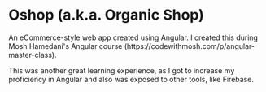 # Oshop (a.k.a. Organic Shop)

<p>An eCommerce-style web app created using Angular.  I created this during Mosh Hamedani's Angular course (https://codewithmosh.com/p/angular-master-class).</p>
<p>This was another great learning experience, as I got to increase my proficiency in Angular and also was exposed to other tools, like Firebase.</p>
